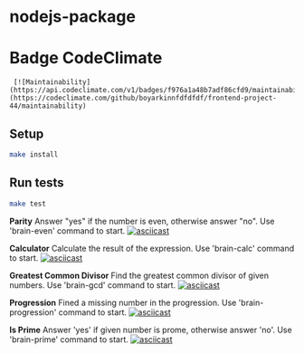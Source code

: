 # nodejs-package

   # Badge CodeClimate
     [![Maintainability](https://api.codeclimate.com/v1/badges/f976a1a48b7adf86cfd9/maintainability)](https://codeclimate.com/github/boyarkinnfdfdfdf/frontend-project-44/maintainability)
     





 ## Setup

```bash
make install
```

## Run tests

```bash
make test
```
 
 **Parity**
    Answer "yes" if the number is even, otherwise answer "no".
    Use 'brain-even' command to start.
 [![asciicast](https://asciinema.org/a/ZpEsKqch2O05sofiATxU4vcfS.svg)](https://asciinema.org/a/ZpEsKqch2O05sofiATxU4vcfS)

 **Calculator**
    Calculate the result of the expression.
    Use 'brain-calc' command to start.
  [![asciicast](https://asciinema.org/a/spmVtxiaM3OwOMKmHgiBNkEnt.svg)](https://asciinema.org/a/spmVtxiaM3OwOMKmHgiBNkEnt)

 **Greatest Common Divisor**
    Find the greatest common divisor of given numbers.
    Use 'brain-gcd' command to start.
 [![asciicast](https://asciinema.org/a/JDu4vze1ofHEKHv1G9qrTe4rg.svg)](https://asciinema.org/a/JDu4vze1ofHEKHv1G9qrTe4rg)

 **Progression**
    Fined a missing number in the progression.
    Use 'brain-progression' command to start.
 [![asciicast](https://asciinema.org/a/ybTbjYRV9dJZEDovZJrJ0r7Vh.svg)](https://asciinema.org/a/ybTbjYRV9dJZEDovZJrJ0r7Vh)

 **Is Prime**
    Answer 'yes' if given number is prome, otherwise answer 'no'.
    Use 'brain-prime' command to start. 
 [![asciicast](https://asciinema.org/a/O2SVNdijqtpZY1t0Y2k3Gucp5.svg)](https://asciinema.org/a/O2SVNdijqtpZY1t0Y2k3Gucp5)
  
